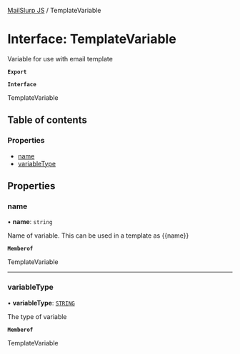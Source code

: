 [MailSlurp JS](../README.md) / TemplateVariable

# Interface: TemplateVariable

Variable for use with email template

**`Export`**

**`Interface`**

TemplateVariable

## Table of contents

### Properties

- [name](TemplateVariable.md#name)
- [variableType](TemplateVariable.md#variabletype)

## Properties

### name

• **name**: `string`

Name of variable. This can be used in a template as {{name}}

**`Memberof`**

TemplateVariable

___

### variableType

• **variableType**: [`STRING`](../enums/TemplateVariableVariableTypeEnum.md#string)

The type of variable

**`Memberof`**

TemplateVariable
